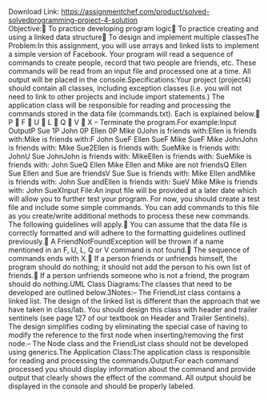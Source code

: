 Download Link: https://assignmentchef.com/product/solved-solvedprogramming-project-4-solution
<br>
Objective: To practice developing program logic To practice creating and using a linked data structure To design and implement multiple classesThe Problem:In this assignment, you will use arrays and linked lists to implement a simple version of Facebook. Your program will read a sequence of commands to create people, record that two people are friends, etc. These commands will be read from an input file and processed one at a time. All output will be placed in the console.Specifications:Your project (project4) should contain all classes, including exception classes (i.e. you will not need to link to other projects and include import statements.) The application class will be responsible for reading and processing the commands stored in the data file (commands.txt). Each is explained below. P  F  U  L  Q  V  X – Terminate the program.For example:Input OutputP Sue 1P John 0P Ellen 0P Mike 0John is friends with:Ellen is friends with:Mike is friends with:F John SueF Ellen SueF Mike SueF Mike JohnJohn is friends with: Mike Sue2Ellen is friends with: SueMike is friends with: JohnU Sue JohnJohn is friends with: MikeEllen is friends with: SueMike is friends with: John SueQ Ellen Mike Ellen and Mike are not friendsQ Ellen Sue Ellen and Sue are friendsV Sue Sue is friends with: Mike Ellen andMike is friends with: John Sue andEllen is friends with: SueV Mike Mike is friends with: John SueXInput File:An input file will be provided at a later date which will allow you to further test your program. For now, you should create a test file and include some simple commands. You can add commands to this file as you create/write additional methods to process these new commands. The following guidelines will apply. You can assume that the data file is correctly formatted and will adhere to the formatting guidelines outlined previously. A FriendNotFoundException will be thrown if a name mentioned in an F, U, L, Q or V command is not found. The sequence of commands ends with X. If a person friends or unfriends himself, the program should do nothing; it should not add the person to his own list of friends. If a person unfriends someone who is not a friend, the program should do nothing.UML Class Diagrams:The classes that need to be developed are outlined below.3Notes:– The FriendList class contains a linked list. The design of the linked list is different than the approach that we have taken in class/lab. You should design this class with header and trailer sentinels (see page 127 of our textbook on Header and Trailer Sentinels). The design simplifies coding by eliminating the special case of having to modify the reference to the first node when inserting/removing the first node.– The Node class and the FriendList class should not be developed using generics.The Application Class:The application class is responsible for reading and processing the commands.Output:For each command processed you should display information about the command and provide output that clearly shows the effect of the command. All output should be displayed in the console and should be properly labeled.